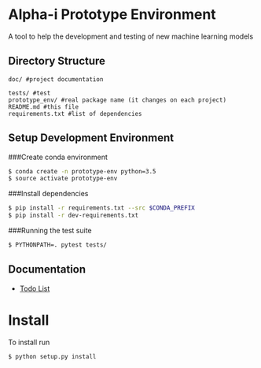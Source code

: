 Alpha-i Prototype Environment
=============
A tool to help the development and testing of new machine learning models

Directory Structure
--------------------
```text
doc/ #project documentation

tests/ #test
prototype_env/ #real package name (it changes on each project)
README.md #this file
requirements.txt #list of dependencies

```
Setup Development Environment
-----------------------------

###Create conda environment
```bash
$ conda create -n prototype-env python=3.5
$ source activate prototype-env
```
###Install dependencies
```bash
$ pip install -r requirements.txt --src $CONDA_PREFIX
$ pip install -r dev-requirements.txt
```

###Running the test suite
```bash
$ PYTHONPATH=. pytest tests/
```

Documentation
-------------
* [Todo List](./doc/TODO.md)

Install
=======

To install run
```text
$ python setup.py install
```


